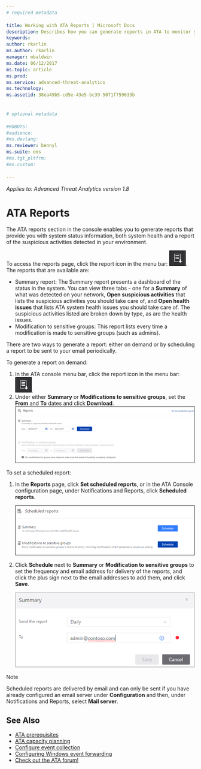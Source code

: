 ```yaml
---
# required metadata

title: Working with ATA Reports | Microsoft Docs
description: Describes how you can generate reports in ATA to monitor your network.
keywords:
author: rkarlin
ms.author: rkarlin
manager: mbaldwin
ms.date: 06/12/2017
ms.topic: article
ms.prod:
ms.service: advanced-threat-analytics
ms.technology:
ms.assetid: 38ea49b5-cd5e-43e5-bc39-5071f759633b


# optional metadata

#ROBOTS:
#audience:
#ms.devlang:
ms.reviewer: bennyl
ms.suite: ems
#ms.tgt_pltfrm:
#ms.custom:

---
```


*Applies to: Advanced Threat Analytics version 1.8*


# ATA Reports

The ATA reports section in the console enables you to generate reports that provide you with system status information, both system health and a report of the suspicious activities detected in your environment.

To access the reports page, click the report icon in the menu bar: ![report icon](./media/ata-report-icon.png).
The reports that are available are: 
- Summary report: The Summary report presents a dashboard of the status in the system. You can view three tabs - one for a **Summary** of what was detected on your network, **Open suspicious activities** that lists the suspicious activities you should take care of, and **Open health issues** that lists ATA system health issues you should take care of. The suspicious activities listed are broken down by type, as are the health issues. 
- Modification to sensitive groups: This report lists every time a modification is made to sensitive groups (such as admins).

There are two ways to generate a report: either on demand or by scheduling a report to be sent to your email periodically.

To generate a report on demand:

1. In the ATA console menu bar, click the report icon in the menu bar: ![report icon](./media/ata-report-icon.png).
2. Under either **Summary** or **Modifications to sensitive groups**, set the **From** and **To** dates and click **Download**. 
![reports](./media/reports.png)

To set a scheduled report:
 
1. In the **Reports** page, click **Set scheduled reports**, or in the ATA Console configuration page, under Notifications and Reports, click **Scheduled reports**.

   ![Schedule reports](./media/ata-sched-reports.png)

2. Click **Schedule** next to **Summary** or **Modification to sensitive groups** to set the frequency and email address for delivery of the reports, and click the plus sign next to the email addresses to add them, and click **Save**.

   ![Schedule report frequency and email](./media/sched-report1.png)


> [!NOTE]
> Scheduled reports are delivered by email and can only be sent if you have already configured an email server under **Configuration** and then, under Notifications and Reports, select **Mail server**.


## See Also
- [ATA prerequisites](ata-prerequisites.md)
- [ATA capacity planning](ata-capacity-planning.md)
- [Configure event collection](configure-event-collection.md)
- [Configuring Windows event forwarding](configure-event-collection.md#configuring-windows-event-forwarding)
- [Check out the ATA forum!](https://social.technet.microsoft.com/Forums/security/home?forum=mata)
